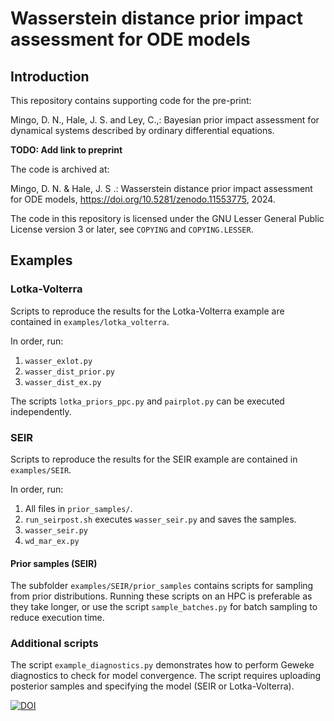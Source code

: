 # Wasserstein distance prior impact assessment for ODE models

## Introduction

This repository contains supporting code for the pre-print:

Mingo, D. N., Hale, J. S. and Ley, C.,: Bayesian prior impact assessment for
dynamical systems described by ordinary differential equations.

**TODO: Add link to preprint**

The code is archived at:

Mingo, D. N. &  Hale, J. S .: Wasserstein distance prior impact assessment for ODE models, https://doi.org/10.5281/zenodo.11553775, 2024.

The code in this repository is licensed under the GNU Lesser General Public
License version 3 or later, see `COPYING` and `COPYING.LESSER`.

## Examples

### Lotka-Volterra

Scripts to reproduce the results for the Lotka-Volterra example are contained
in `examples/lotka_volterra`.

In order, run:
1. `wasser_exlot.py`
2. `wasser_dist_prior.py`
3. `wasser_dist_ex.py`

The scripts `lotka_priors_ppc.py` and `pairplot.py` can be executed
independently.

### SEIR

Scripts to reproduce the results for the SEIR example are contained
in `examples/SEIR`.

In order, run:
1. All files in `prior_samples/`.
2. `run_seirpost.sh` executes `wasser_seir.py` and saves the samples.
3. `wasser_seir.py`  
4. `wd_mar_ex.py`

#### Prior samples (SEIR)

The subfolder `examples/SEIR/prior_samples` contains scripts for sampling from
prior distributions. Running these scripts on an HPC is preferable as they take
longer, or use the script `sample_batches.py` for batch sampling to reduce
execution time.

### Additional scripts

The script `example_diagnostics.py` demonstrates how to perform Geweke
diagnostics to check for model convergence. The script requires uploading
posterior samples and specifying the model (SEIR or Lotka-Volterra). 

[![DOI](https://zenodo.org/badge/744676127.svg)](https://zenodo.org/doi/10.5281/zenodo.11553774)
